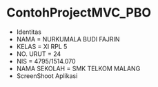 # ContohProjectMVC_PBO
* Identitas
* NAMA = NURKUMALA BUDI FAJRIN
* KELAS = XI RPL 5
* NO. URUT = 24
* NIS = 4795/1514.070
* NAMA SEKOLAH = SMK TELKOM MALANG
* ScreenShoot Aplikasi
![]()
![]()
